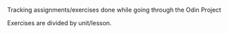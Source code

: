 Tracking assignments/exercises done while going through the Odin Project

Exercises are divided by unit/lesson.